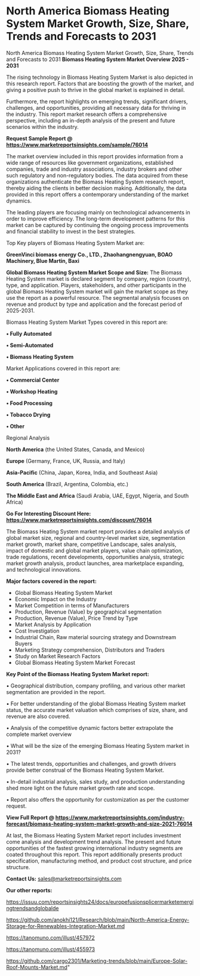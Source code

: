 # North America Biomass Heating System Market Growth, Size, Share, Trends and Forecasts to 2031
North America Biomass Heating System Market Growth, Size, Share, Trends and Forecasts to 2031
<Strong> Biomass Heating System Market Overview 2025 - 2031</strong>

The rising technology in Biomass Heating System Market is also depicted in this research report. Factors that are boosting the growth of the market, and giving a positive push to thrive in the global market is explained in detail.

Furthermore, the report highlights on emerging trends, significant drivers, challenges, and opportunities, providing all necessary data for thriving in the industry. This report market research offers a comprehensive perspective, including an in-depth analysis of the present and future scenarios within the industry.

<strong>Request Sample Report @ <a href=https://www.marketreportsinsights.com/sample/76014>https://www.marketreportsinsights.com/sample/76014</a></strong>

The market overview included in this report provides information from a wide range of resources like government organizations, established companies, trade and industry associations, industry brokers and other such regulatory and non-regulatory bodies. The data acquired from these organizations authenticate the Biomass Heating System research report, thereby aiding the clients in better decision making. Additionally, the data provided in this report offers a contemporary understanding of the market dynamics.

The leading players are focusing mainly on technological advancements in order to improve efficiency. The long-term development patterns for this market can be captured by continuing the ongoing process improvements and financial stability to invest in the best strategies.

Top Key players of Biomass Heating System Market are:

<strong>GreenVinci biomass energy Co., LTD., Zhaohangnengyuan, BOAO Machinery, Blue Martin, Baxi</strong>

<strong><b>Global Biomass Heating System Market Scope and Size:</b></strong>
The Biomass Heating System market is declared segment by company, region (country), type, and application. Players, stakeholders, and other participants in the global Biomass Heating System market will gain the market scope as they use the report as a powerful resource. The segmental analysis focuses on revenue and product by type and application and the forecast period of 2025-2031.

Biomass Heating System Market Types covered in this report are:

<strong>• Fully Automated

• Semi-Automated

• Biomass Heating System</strong>

Market Applications covered in this report are:

<strong>• Commercial Center

• Workshop Heating

• Food Processing

• Tobacco Drying

• Other</strong> 

Regional Analysis

<strong>North America</strong> (the United States, Canada, and Mexico)

<strong>Europe</strong> (Germany, France, UK, Russia, and Italy)

<strong>Asia-Pacific</strong> (China, Japan, Korea, India, and Southeast Asia)

<strong>South America</strong> (Brazil, Argentina, Colombia, etc.)

<strong>The Middle East and Africa</strong> (Saudi Arabia, UAE, Egypt, Nigeria, and South Africa)

<strong>Go For Interesting Discount Here: <a href=https://www.marketreportsinsights.com/discount/76014>https://www.marketreportsinsights.com/discount/76014</a></strong>

The Biomass Heating System market report provides a detailed analysis of global market size, regional and country-level market size, segmentation market growth, market share, competitive Landscape, sales analysis, impact of domestic and global market players, value chain optimization, trade regulations, recent developments, opportunities analysis, strategic market growth analysis, product launches, area marketplace expanding, and technological innovations.

<strong><b>Major factors covered in the report:</b></strong>
<ul>
  <li>Global Biomass Heating System Market </li>
  <li>Economic Impact on the Industry</li>
  <li>Market Competition in terms of Manufacturers</li>
  <li>Production, Revenue (Value) by geographical segmentation</li>
  <li>Production, Revenue (Value), Price Trend by Type</li>
  <li>Market Analysis by Application</li>
  <li>Cost Investigation</li>
  <li>Industrial Chain, Raw material sourcing strategy and Downstream Buyers</li>
  <li>Marketing Strategy comprehension, Distributors and Traders</li>
  <li>Study on Market Research Factors</li>
  <li>Global Biomass Heating System Market Forecast</li>
</ul>

<strong><b>Key Point of the Biomass Heating System Market report:</b></strong>

• Geographical distribution, company profiling, and various other market segmentation are provided in the report.

• For better understanding of the global Biomass Heating System market status, the accurate market valuation which comprises of size, share, and revenue are also covered.

• Analysis of the competitive dynamic factors better extrapolate the complete market overview

• What will be the size of the emerging Biomass Heating System market in 2031?

• The latest trends, opportunities and challenges, and growth drivers provide better construal of the Biomass Heating System Market.

• In-detail industrial analysis, sales study, and production understanding shed more light on the future market growth rate and scope.

• Report also offers the opportunity for customization as per the customer request.

<strong><b>View Full Report @ <a href=https://www.marketreportsinsights.com/industry-forecast/biomass-heating-system-market-growth-and-size-2021-76014>https://www.marketreportsinsights.com/industry-forecast/biomass-heating-system-market-growth-and-size-2021-76014</a></b></strong>


At last, the Biomass Heating System Market report includes investment come analysis and development trend analysis. The present and future opportunities of the fastest growing international industry segments are coated throughout this report. This report additionally presents product specification, manufacturing method, and product cost structure, and price structure.

<strong>Contact Us:</strong>
sales@marketreportsinsights.com

<strong>Our other reports:</strong>

<a href=https://issuu.com/reportsinsights24/docs/europefusionsplicermarketemergingtrendsandglobalde>https://issuu.com/reportsinsights24/docs/europefusionsplicermarketemergingtrendsandglobalde</a>

<a href=https://github.com/anokhi121/Research/blob/main/North-America-Energy-Storage-for-Renewables-Integration-Market.md>https://github.com/anokhi121/Research/blob/main/North-America-Energy-Storage-for-Renewables-Integration-Market.md</a>

<a href=https://tanomuno.com/illust/457972>https://tanomuno.com/illust/457972</a>

<a href=https://tanomuno.com/illust/455973>https://tanomuno.com/illust/455973</a>

<a href=https://github.com/cargo2301/Marketing-trends/blob/main/Europe-Solar-Roof-Mounts-Market.md>https://github.com/cargo2301/Marketing-trends/blob/main/Europe-Solar-Roof-Mounts-Market.md</a>"
